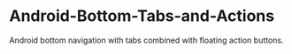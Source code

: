 # Android-Bottom-Tabs-and-Actions
Android bottom navigation with tabs combined with floating action buttons.
